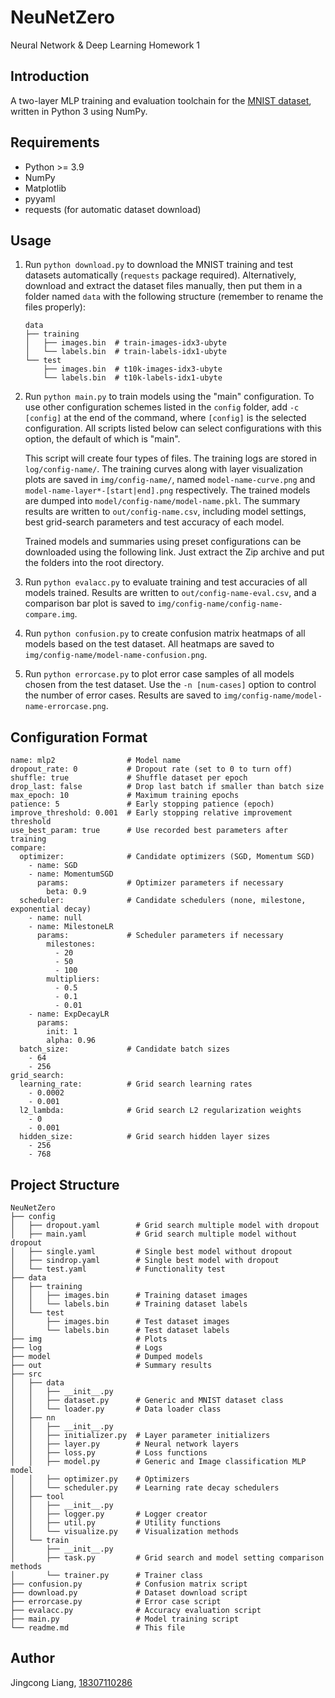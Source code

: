 # NeuNetZero

Neural Network & Deep Learning Homework 1

## Introduction

A two-layer MLP training and evaluation toolchain for the [MNIST dataset](http://yann.lecun.com/exdb/mnist/), written in Python 3 using NumPy.

## Requirements

- Python >= 3.9
- NumPy
- Matplotlib
- pyyaml
- requests (for automatic dataset download)

## Usage

1. Run `python download.py` to download the MNIST training and test datasets automatically (`requests` package required). Alternatively, download and extract the dataset files manually, then put them in a folder named `data` with the following structure (remember to rename the files properly):

   ```{plain}
   data
   ├── training
   │   ├── images.bin  # train-images-idx3-ubyte
   │   └── labels.bin  # train-labels-idx1-ubyte
   └── test
       ├── images.bin  # t10k-images-idx3-ubyte
       └── labels.bin  # t10k-labels-idx1-ubyte
   ```

2. Run `python main.py` to train models using the "main" configuration. To use other configuration schemes listed in the `config` folder, add `-c [config]` at the end of the command, where `[config]` is the selected configuration. All scripts listed below can select configurations with this option, the default of which is "main".

   This script will create four types of files. The training logs are stored in `log/config-name/`. The training curves along with layer visualization plots are saved in `img/config-name/`, named `model-name-curve.png` and `model-name-layer*-[start|end].png` respectively. The trained models are dumped into `model/config-name/model-name.pkl`. The summary results are written to `out/config-name.csv`, including model settings, best grid-search parameters and test accuracy of each model.

   Trained models and summaries using preset configurations can be downloaded using the following link. Just extract the Zip archive and put the folders into the root directory.

3. Run `python evalacc.py` to evaluate training and test accuracies of all models trained. Results are written to `out/config-name-eval.csv`, and a comparison bar plot is saved to `img/config-name/config-name-compare.img`.

4. Run `python confusion.py` to create confusion matrix heatmaps of all models based on the test dataset. All heatmaps are saved to `img/config-name/model-name-confusion.png`.

5. Run `python errorcase.py` to plot error case samples of all models chosen from the test dataset. Use the `-n [num-cases]` option to control the number of error cases. Results are saved to `img/config-name/model-name-errorcase.png`.

## Configuration Format

```{yaml}
name: mlp2                # Model name
dropout_rate: 0           # Dropout rate (set to 0 to turn off)
shuffle: true             # Shuffle dataset per epoch
drop_last: false          # Drop last batch if smaller than batch size
max_epoch: 10             # Maximum training epochs
patience: 5               # Early stopping patience (epoch)
improve_threshold: 0.001  # Early stopping relative improvement threshold
use_best_param: true      # Use recorded best parameters after training
compare:
  optimizer:              # Candidate optimizers (SGD, Momentum SGD)
    - name: SGD
    - name: MomentumSGD
      params:             # Optimizer parameters if necessary
        beta: 0.9
  scheduler:              # Candidate schedulers (none, milestone, exponential decay)
    - name: null
    - name: MilestoneLR
      params:             # Scheduler parameters if necessary
        milestones:
          - 20
          - 50
          - 100
        multipliers:
          - 0.5
          - 0.1
          - 0.01
    - name: ExpDecayLR
      params:
        init: 1
        alpha: 0.96
  batch_size:             # Candidate batch sizes
    - 64
    - 256
grid_search:
  learning_rate:          # Grid search learning rates
    - 0.0002
    - 0.001
  l2_lambda:              # Grid search L2 regularization weights
    - 0
    - 0.001
  hidden_size:            # Grid search hidden layer sizes
    - 256
    - 768
```

## Project Structure

```{plain}
NeuNetZero
├── config
│   ├── dropout.yaml        # Grid search multiple model with dropout
│   ├── main.yaml           # Grid search multiple model without dropout
│   ├── single.yaml         # Single best model without dropout
│   ├── sindrop.yaml        # Single best model with dropout
│   └── test.yaml           # Functionality test
├── data
│   ├── training
│   │   ├── images.bin      # Training dataset images
│   │   └── labels.bin      # Training dataset labels
│   └── test
│       ├── images.bin      # Test dataset images
│       └── labels.bin      # Test dataset labels
├── img                     # Plots
├── log                     # Logs
├── model                   # Dumped models
├── out                     # Summary results
├── src
│   ├── data
│   │   ├── __init__.py
│   │   ├── dataset.py      # Generic and MNIST dataset class
│   │   └── loader.py       # Data loader class
│   ├── nn
│   │   ├── __init__.py
│   │   ├── initializer.py  # Layer parameter initializers
│   │   ├── layer.py        # Neural network layers
│   │   ├── loss.py         # Loss functions
│   │   ├── model.py        # Generic and Image classification MLP model
│   │   ├── optimizer.py    # Optimizers
│   │   └── scheduler.py    # Learning rate decay schedulers
│   ├── tool
│   │   ├── __init__.py
│   │   ├── logger.py       # Logger creator
│   │   ├── util.py         # Utility functions
│   │   └── visualize.py    # Visualization methods
│   └── train
│       ├── __init__.py
│       ├── task.py         # Grid search and model setting comparison methods
│       └── trainer.py      # Trainer class
├── confusion.py            # Confusion matrix script
├── download.py             # Dataset download script
├── errorcase.py            # Error case script
├── evalacc.py              # Accuracy evaluation script
├── main.py                 # Model training script
└── readme.md               # This file
```

## Author

Jingcong Liang, [18307110286](mailto:18307110286@fudan.edu.cn)

